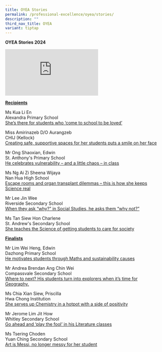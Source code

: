 ```yaml
---
title: OYEA Stories
permalink: /professional-excellence/oyea/stories/
description: ""
third_nav_title: OYEA
variant: tiptap
---
```

<p><strong>OYEA Stories 2024</strong>
</p>
<p></p>
<div class="iframe-wrapper">
<iframe allowfullscreen="true" frameborder="0" src="https://www.youtube.com/embed/Rp1BftYAb_s"></iframe>
</div>
<p><strong><u>Recipients</u></strong>
</p>
<p>Ms Kua Li En
<br>Alexandra Primary School
<br><a href="https://www.schoolbag.edu.sg/story/shes-there-for-students-who-come-to-school-to-be-loved/" rel="noopener noreferrer nofollow" target="_blank">She’s there for students who ‘come to school to be loved’</a>
</p>
<p>Miss Amirinazeb D/O Aurangzeb
<br>CHIJ (Kellock)
<br><a href="https://www.schoolbag.edu.sg/story/creating-safe-supportive-spaces-for-her-students-puts-a-smile-on-her-face/" rel="noopener noreferrer nofollow" target="_blank">Creating safe, supportive spaces for her students puts a smile on her face</a>
</p>
<p>Mr Ong Shaoxian, Edwin
<br>St. Anthony's Primary School
<br><a href="https://www.schoolbag.edu.sg/story/he-celebrates-vulnerability-and-a-little-chaos-in-class/" rel="noopener noreferrer nofollow" target="_blank">He celebrates vulnerability – and a little chaos – in class</a>
</p>
<p>Ms Ng Ai Zi Sheena Wijaya
<br>Nan Hua High School
<br><a href="https://www.schoolbag.edu.sg/story/escape-rooms-and-organ-transplant-dilemmas-this-is-how-she-keeps-science-real/" rel="noopener noreferrer nofollow" target="_blank">Escape rooms and organ transplant dilemmas – this is how she keeps Science real</a>
</p>
<p></p>
<p>Mr Lee Jin Wee
<br>Riverside Secondary School
<br><a href="https://www.schoolbag.edu.sg/story/when-they-ask-why-in-social-studies-he-asks-them-why-not/" rel="noopener noreferrer nofollow" target="_blank">When they ask “why?” in Social Studies, he asks them “why not?”</a>
</p>
<p></p>
<p>Ms Tan Siew Hon Charlene
<br>St. Andrew's Secondary School
<br><a href="https://www.schoolbag.edu.sg/story/she-teaches-the-science-of-getting-students-to-care-for-society/" rel="noopener noreferrer nofollow" target="_blank">She teaches the Science of getting students to care for society</a>
</p>
<p></p>
<p><strong><u>Finalists</u></strong>
</p>
<p></p>
<p>Mr Lim Wei Heng, Edwin
<br>Dazhong Primary School
<br><a href="https://www.schoolbag.edu.sg/story/he-motivates-students-through-maths-and-sustainability-causes/" rel="noopener noreferrer nofollow" target="_blank">He motivates students through Maths and sustainability causes</a>
</p>
<p></p>
<p>Mr Andrea Brendan Ang Chin Wei
<br>Compassvale Secondary School
<br><a href="https://www.schoolbag.edu.sg/story/where-to-next-his-students-turn-into-explorers-when-its-time-for-geography/" rel="noopener noreferrer nofollow" target="_blank">Where to next? His students turn into explorers when it’s time for Geography.</a>
</p>
<p></p>
<p>Ms Chia Xian Siew, Priscilla
<br>Hwa Chong Institution
<br><a href="https://www.schoolbag.edu.sg/story/she-serves-up-chemistry-in-a-hotpot-with-a-side-of-positivity/" rel="noopener noreferrer nofollow" target="_blank">She serves up Chemistry&nbsp;in a hotpot with a side of positivity</a>
</p>
<p>Mr Jerome Lim Jit How
<br>Whitley Secondary School
<br><a href="https://www.schoolbag.edu.sg/story/go-ahead-and-play-the-fool-in-his-literature-classes/" rel="noopener noreferrer nofollow" target="_blank">Go ahead and ‘play the fool’ in his Literature classes</a>
</p>
<p></p>
<p>Ms Tsering Choden
<br>Yuan Ching Secondary School
<br><a href="https://www.schoolbag.edu.sg/story/art-is-messi-no-longer-messy-for-her-student/" rel="noopener noreferrer nofollow" target="_blank">Art is Messi, no longer messy for her student</a>
</p>
<p>
<br>
<br>
</p>